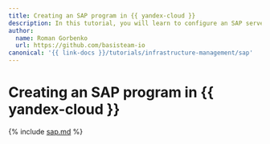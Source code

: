 ```yaml
---
title: Creating an SAP program in {{ yandex-cloud }}
description: In this tutorial, you will learn to configure an SAP server and write your first program exporting a list of system users in tabular format.
author:
  name: Roman Gorbenko
  url: https://github.com/basisteam-io
canonical: '{{ link-docs }}/tutorials/infrastructure-management/sap'
---
```


# Creating an SAP program in {{ yandex-cloud }}

{% include [sap.md](../../_tutorials/applied/sap.md) %}